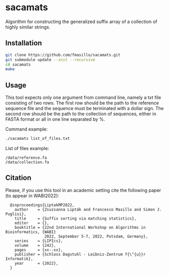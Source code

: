 # sacamats
Algorithm for constructing the generalized suffix array of a collection of highly similar strings.

## Installation

```sh
git clone https://github.com/fmasillo/sacamats.git
git submodule update --init --recursive
cd sacamats
make
```

## Usage

This tool expects only one argument from command line, namely a txt file consisting of two rows. The first row should be the path to the reference sequence file and the sequence must be terminated with a dollar sign. The second row should be the path to the collection of sequences, either in FASTA format or all in one line separated by %.

Command example:
```sh
./sacamats list_of_files.txt
```

List of files example:
```
/data/reference.fa
/data/collection.fa
```

## Citation

Please, if you use this tool in an academic setting cite the following paper (to appear in WABI2022):

```
  @inproceedings{LiptakMP2022,
    author    = {Zsuzsanna Lipták and Francesco Masillo and Simon J. Puglisi},
    title     = {Suffix sorting via matching statistics},
    editor    = {},
    booktitle = {22nd International Workshop on Algorithms in Bioinformatics, {WABI}
                 2022, September 5-7, 2022, Potsdam, Germany},
    series    = {LIPIcs},
    volume    = {242},
    pages     = {xx--xx},
    publisher = {Schloss Dagstuhl - Leibniz-Zentrum f{\"{u}}r Informatik},
    year      = {2022},
  }
```


